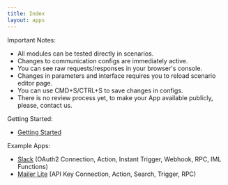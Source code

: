 ```yaml
---
title: Index
layout: apps
---
```


Important Notes:

- All modules can be tested directly in scenarios.
- Changes to communication configs are immediately active.
- You can see raw requests/responses in your browser's console.
- Changes in parameters and interface requires you to reload scenario editor page.
- You can use CMD+S/CTRL+S to save changes in configs.
- There is no review process yet, to make your App available publicly, please, contact us.

Getting Started:

* [Getting Started](getting-started.html)

Example Apps:

* [Slack](https://www.integromat.com/app/slack/1) (OAuth2 Connection, Action, Instant Trigger, Webhook, RPC, IML Functions)
* [Mailer Lite](https://www.integromat.com/app/mailerlite/1) (API Key Connection, Action, Search, Trigger, RPC)